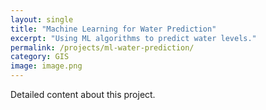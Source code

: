 ```yaml
---
layout: single
title: "Machine Learning for Water Prediction"
excerpt: "Using ML algorithms to predict water levels."
permalink: /projects/ml-water-prediction/
category: GIS
image: image.png
---
```

Detailed content about this project.